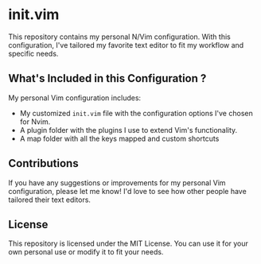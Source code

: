 # init.vim

This repository contains my personal N/Vim configuration. With this configuration, I've tailored my favorite text editor to fit my workflow and specific needs.

## What's Included in this Configuration ?

My personal Vim configuration includes:

* My customized `init.vim` file with the configuration options I've chosen for Nvim.
* A plugin folder with the plugins I use to extend Vim's functionality.
* A map folder with all the keys mapped and custom shortcuts
<!--* A README.md file that explains how to install and use my personal Vim configuration.-->

## Contributions

If you have any suggestions or improvements for my personal Vim configuration, please let me know! I'd love to see how other people have tailored their text editors.

## License

This repository is licensed under the MIT License. You can use it for your own personal use or modify it to fit your needs.
